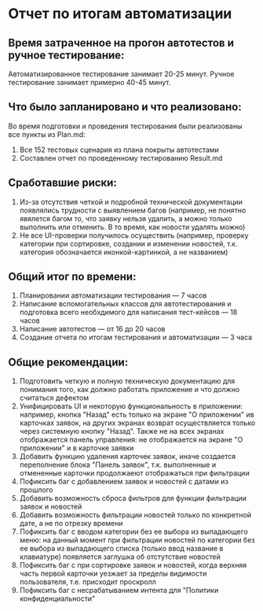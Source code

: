 # Отчет по итогам автоматизации

## Время затраченное на прогон автотестов и ручное тестирование:
Автоматизированное тестирование занимает 20-25 минут.
Ручное тестирование занимает примерно 40-45 минут.

## Что было запланировано и что реализовано:
Во время подготовки и проведения тестирования были реализованы все пункты из Plan.md:
1. Все 152 тестовых сценария из плана покрыты автотестами
1. Составлен отчет по проведенному тестированию Result.md

## Сработавшие риски:
1. Из-за отсутствия четкой и подробной технической документации появлялись трудности с выявлением багов (например, не понятно явялется багом то, что заявку нельзя удалить, а можно только выполнить или отменить. В то время, как новости удалять можно)
1. Не все UI-проверки получилось осуществить (например, проверку категории при сортировке, создании и изменении новостей, т.к. категория обозначается иконкой-картинкой, а не названием)

## Общий итог по времени:
1. Планировании автоматизации тестирования — 7 часов
1. Написание вспомогательных классов для автотестирования и подготовка всего необхдимого для написания тест-кейсов — 18 часов
1. Написание автотестов — от 16 до 20 часов
1. Создание отчета по итогам тестирования и автоматизации — 3 часа

## Общие рекомендации:
1. Подготовить четкую и полную техническую документацию для понимания того, как должно работать приложение и что должно считаться дефектом
1. Унифицировать UI и некоторую функциональность в приложении: например, кнопка "Назад" есть только на экране "О приложении" ив карточках заявок, на других экранах возврат осуществляется только через системную кнопку "Назад". Также не на всех экранах отображается панель управления: не отображается на экране "О приложении" и в карточке заявки
1. Добавить функцию удаления карточек заявок, иначе создается переполнение блока "Панель заявок", т.к. выполненные и отмененные карточки продолжаеют отображаться при фильтрации
1. Пофиксить баг с добавлением заявок и новостей с датами из прошлого
1. Добавить возможность сброса фильтров для функции фильтрации заявок и новостей
1. Добавить возможность фильтрации новостей только по конкретной дате, а не по отрезку времени
1. Пофиксить баг с вводом категории без ее выбора из выпадающего меню: на данный момент при фильтрации новостей по категории без ее выбора из выпадающего списка (только ввод название в клавиатуре) появляется заглушка об отстутствие новостей
1. Пофиксить баг с при сортировке заявок и новостей, когда верхняя часть первой карточки уезжает за пределы видимости пользователя, т.е. присходит проскролл
1. Пофиксить баг с несрабатыванием интента для "Политики конфиденциальности"